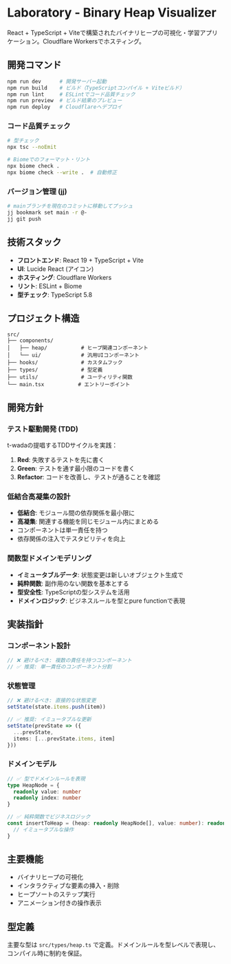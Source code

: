 # Laboratory - Binary Heap Visualizer

React + TypeScript + Viteで構築されたバイナリヒープの可視化・学習アプリケーション。Cloudflare Workersでホスティング。

## 開発コマンド

```bash
npm run dev      # 開発サーバー起動
npm run build    # ビルド（TypeScriptコンパイル + Viteビルド）
npm run lint     # ESLintでコード品質チェック
npm run preview  # ビルド結果のプレビュー
npm run deploy   # Cloudflareへデプロイ
```

### コード品質チェック
```bash
# 型チェック
npx tsc --noEmit

# Biomeでのフォーマット・リント
npx biome check .
npx biome check --write .  # 自動修正
```

### バージョン管理 (jj)
```bash
# mainブランチを現在のコミットに移動してプッシュ
jj bookmark set main -r @-
jj git push
```

## 技術スタック

- **フロントエンド**: React 19 + TypeScript + Vite
- **UI**: Lucide React (アイコン)
- **ホスティング**: Cloudflare Workers
- **リント**: ESLint + Biome
- **型チェック**: TypeScript 5.8

## プロジェクト構造

```
src/
├── components/
│   ├── heap/           # ヒープ関連コンポーネント
│   └── ui/             # 汎用UIコンポーネント
├── hooks/              # カスタムフック
├── types/              # 型定義
├── utils/              # ユーティリティ関数
└── main.tsx           # エントリーポイント
```

## 開発方針

### テスト駆動開発 (TDD)
t-wadaの提唱するTDDサイクルを実践：
1. **Red**: 失敗するテストを先に書く
2. **Green**: テストを通す最小限のコードを書く
3. **Refactor**: コードを改善し、テストが通ることを確認

### 低結合高凝集の設計
- **低結合**: モジュール間の依存関係を最小限に
- **高凝集**: 関連する機能を同じモジュール内にまとめる
- コンポーネントは単一責任を持つ
- 依存関係の注入でテスタビリティを向上

### 関数型ドメインモデリング
- **イミュータブルデータ**: 状態変更は新しいオブジェクト生成で
- **純粋関数**: 副作用のない関数を基本とする
- **型安全性**: TypeScriptの型システムを活用
- **ドメインロジック**: ビジネスルールを型とpure functionで表現

## 実装指針

### コンポーネント設計
```typescript
// ❌ 避けるべき: 複数の責任を持つコンポーネント
// ✅ 推奨: 単一責任のコンポーネント分割
```

### 状態管理
```typescript
// ❌ 避けるべき: 直接的な状態変更
setState(state.items.push(item))

// ✅ 推奨: イミュータブルな更新
setState(prevState => ({
  ...prevState,
  items: [...prevState.items, item]
}))
```

### ドメインモデル
```typescript
// ✅ 型でドメインルールを表現
type HeapNode = {
  readonly value: number
  readonly index: number
}

// ✅ 純粋関数でビジネスロジック
const insertToHeap = (heap: readonly HeapNode[], value: number): readonly HeapNode[] => {
  // イミュータブルな操作
}
```

## 主要機能

- バイナリヒープの可視化
- インタラクティブな要素の挿入・削除
- ヒープソートのステップ実行
- アニメーション付きの操作表示

## 型定義

主要な型は `src/types/heap.ts` で定義。ドメインルールを型レベルで表現し、コンパイル時に制約を保証。